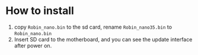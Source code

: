 # How to install

1. copy `Robin_nano.bin` to the sd card, rename `Robin_nano35.bin` to `Robin_nano.bin` 
2. Insert SD card to the motherboard, and you can see the update interface after power on.   
